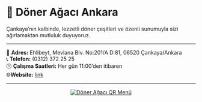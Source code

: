 # 🍴 Döner Ağacı Ankara

Çankaya’nın kalbinde, lezzetli döner çeşitleri ve özenli sunumuyla sizi ağırlamaktan mutluluk duyuyoruz.  

---

📌 **Adres:** Ehlibeyt, Mevlana Blv. No:201/A D:81, 06520 Çankaya/Ankara  
📞 **Telefon:** (0312) 372 25 25  
🕒 **Çalışma Saatleri:** Her gün 11:00’den itibaren  
🌐**Website:** [link](https://www.doneragaci.com/)

---

<p align="center">
  <a href="[doneragaci.vercel.app](https://doneragaci.vercel.app/menu)">
    <img src="https://api.qrserver.com/v1/create-qr-code/?size=200x200&margin=0&data=https%3A%2F%2Fwww.doneragaci.com%2F" alt="Döner Ağacı QR Menü" />
  </a>
</p>
